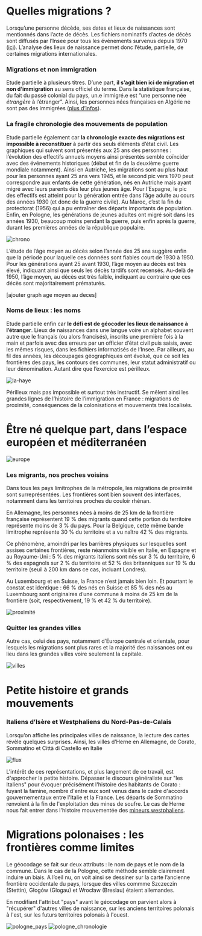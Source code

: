 Quelles migrations ?
====================

Lorsqu’une personne décède, ses dates et lieux de naissances sont
mentionnés dans l’acte de décès. Les fichiers nominatifs d’actes de
décès sont diffusés par l’Insee pour tous les événements survenus depuis
1970 ([ici](https://www.insee.fr/fr/information/4769950)). L’analyse des
lieux de naissance permet donc l’étude, partielle, de certaines
migrations internationales.

### Migrations et non immigration

Etude partielle à plusieurs titres. D’une part, **il s’agit bien ici de
migration et non d’immigration** au sens officiel du terme. Dans la
statistique française, du fait du passé colonial du pays, un.e immigré.e
est “une personne née *étrangère* à l’étranger”. Ainsi, les personnes
nées françaises en Algérie ne sont pas des immigrées ([plus
d’infos](https://www.insee.fr/fr/statistiques/fichier/2416930/insee-en-bref-immigration.pdf)).

### La fragile chronologie des mouvements de population

Etude partielle également car **la chronologie exacte des migrations est
impossible à reconstituer** à partir des seuls éléments d’état civil.
Les graphiques qui suivent sont présentés aux 25 ans des personnes :
l’évolution des effectifs annuels moyens ainsi présentés semble
coïncider avec des événements historiques (début et fin de la deuxième
guerre mondiale notamment). Ainsi en Autriche, les migrations sont au
plus haut pour les personnes ayant 25 ans vers 1945, et le second pic
vers 1970 peut correspondre aux enfants de cette génération, nés en
Autriche mais ayant migré avec leurs parents dès leur plus jeunes âge.
Pour l’Espagne, le pic des effectifs est atteint pour la génération
entrée dans l’âge adulte au cours des années 1930 (et donc de la guerre
civile). Au Maroc, c’est la fin du protectorat (1956) qui a pu entraîner
des départs importants de population. Enfin, en Pologne, les générations
de jeunes adultes ont migré soit dans les années 1930, beaucoup moins
pendant la guerre, puis enfin après la guerre, durant les premières
années de la république populaire.

![chrono](https://github.com/RL31/Migrations-vers-la-France/blob/bfb39ee792aaa6b720610c2e0f83d1e34c83c4e1/sorties/chronologie_4.jpeg)

L’étude de l’âge moyen au décès selon l’année des 25 ans suggère enfin
que la période pour laquelle ces données sont fiables court de 1930 à
1950. Pour les générations ayant 25 avant 1930, l’âge moyen au décès est
très élevé, indiquant ainsi que seuls les décès tardifs sont recensés.
Au-delà de 1950, l’âge moyen, au décès est très faible, indiquant au
contraire que ces décès sont majoritairement prématurés.

[ajouter graph age moyen au deces]


### Noms de lieux : les noms

Etude partielle enfin car **le défi est de géocoder les lieux de
naissance à l’étranger**. Lieux de naissances dans une langue voire un
alphabet souvent autre que le français (ou alors francisés), inscrits
une première fois à la main et parfois avec des erreurs par un officier
d’état civil puis saisis, avec les mêmes risques, dans les fichiers
informatisés de l’Insee. Par ailleurs, au fil des années, les découpages
géographiques ont évolué, que ce soit les frontières des pays, les
contours des communes, leur statut administratif ou leur dénomination.
Autant dire que l’exercice est périlleux.

![la-haye](https://github.com/RL31/Migrations-vers-la-France/blob/7b1fb931b3caa1e3f8ce5e35904de75f6374da4a/sorties/exemple_lahaye.jpg)

Périlleux mais pas impossible et surtout très instructif. Se mêlent
ainsi les grandes lignes de l’histoire de l’immigration en France :
migrations de proximité, conséquences de la colonisations et mouvements
très localisés.

Être né quelque part, dans l’espace européen et méditerranéen
=============================================================

![europe](https://github.com/RL31/Migrations-vers-la-France/blob/7b1fb931b3caa1e3f8ce5e35904de75f6374da4a/sorties/europe.jpg)

### Les migrants, nos proches voisins

Dans tous les pays limitrophes de la métropole, les migrations de
proximité sont surreprésentées. Les frontières sont bien souvent des interfaces,
notamment dans les territoires proches du couloir rhénan.

En Allemagne, les personnes nées à moins de 25 km de la frontière
française représentent 19 % des migrants quand cette portion du
territoire représente moins de 3 % du pays. Pour la Belgique, cette même
bande limitrophe représente 30 % du territoire et a vu naître 42 % des
migrants.

Ce phénomène, amoindri par les barrières physiques sur lesquelles sont
assises certaines frontières, reste néanmoins visible en Italie, en
Espagne et au Royaume-Uni : 5 % des migrants italiens sont nés sur 3 %
du territoire, 6 % des espagnols sur 2 % du territoire et 52 % des
britanniques sur 19 % du territoire (seuil à 200 km dans ce cas,
incluant Londres).

Au Luxembourg et en Suisse, la France n’est jamais bien loin. Et
pourtant le constat est identique : 66 % des nés en Suisse et 85 % des
nés au Luxembourg sont originaires d’une commune à moins de 25 km de la
frontière (soit, respectivement, 19 % et 42 % du territoire).

![proximité](https://github.com/RL31/Migrations-vers-la-France/blob/0e87133e02b1907896add964c57f8dafa9228ad0/sorties/waffle_distance.jpeg)

### Quitter les grandes villes

Autre cas, celui des pays, notamment d’Europe centrale et orientale,
pour lesquels les migrations sont plus rares et la majorité des naissances ont eu lieu dans les grandes
villes voire seulement la capitale.

![villes](https://github.com/RL31/Migrations-vers-la-France/blob/0e022b12b06878f9b12c58c709d7add154c8bfe2/sorties/montage_gdes_villes.jpg)

Petite histoire et grands mouvements
====================================

### Italiens d’Isère et Westphaliens du Nord-Pas-de-Calais

Lorsqu’on affiche les principales villes de naissance, la
lecture des cartes révèle quelques surprises. Ainsi, les villes d’Herne
en Allemagne, de Corato, Sommatino et Città di Castello en Italie

![flux](https://github.com/RL31/Migrations-vers-la-France/blob/0e87133e02b1907896add964c57f8dafa9228ad0/sorties/montage_flux.jpg)

L'intérêt de ces représentations, et plus largement de ce travail, est d'approcher la petite histoire. Dépasser le discours généraliste sur "les Italiens" pour évoquer précisément l'histoire 
des habitants de Corato : fuyant la famine, nombre d'entre eux sont venus dans le cadre d'accords gouvernementaux entre l'Italie et la France. Les départs de Sommatino renvoient à la fin de l'exploitation des mines de soufre.
Le cas de Herne nous fait entrer dans l'histoire mouvementée des [mineurs westphaliens](https://fr.wikipedia.org/wiki/Mineurs_westphaliens).

Migrations polonaises : les frontières comme limites
====================================================

Le géocodage se fait sur deux attributs : le nom de pays et le nom de la
commune. Dans le cas de la Pologne, cette méthode semble clairement
induire un biais. A l’oeil nu, on voit ainsi se dessiner sur la carte
l’ancienne frontière occidentale du pays, lorsque des villes commme
Szczeczin (Stettin), Głogów (Glogau) et Wrocław (Breslau) étaient
allemandes.

En modifiant l'attribut "pays" avant le géocodage on parvient alors à "récupérer"
d'autres villes de naissance, sur les anciens territoires polonais à l'est, sur les futurs territoires polonais à l'ouest.

![pologne_pays](https://github.com/RL31/Migrations-vers-la-France/blob/1d55b214855cef0ec617f5ede9769e478c06e0ac/sorties/frontieres_polonaises.jpeg)
![pologne_chronologie](https://github.com/RL31/Migrations-vers-la-France/blob/1d55b214855cef0ec617f5ede9769e478c06e0ac/sorties/evolution_pologne.jpeg)